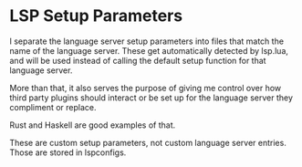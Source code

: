 # LSP Setup Parameters

I separate the language server setup parameters into files that match the name of the language server. These get automatically detected by lsp.lua, and will be used instead of calling the default setup function for that language server.

More than that, it also serves the purpose of giving me control over how third party plugins should interact or be set up for the language server they compliment or replace. 

Rust and Haskell are good examples of that. 


These are custom setup parameters, not custom language server entries. Those are stored in lspconfigs.

